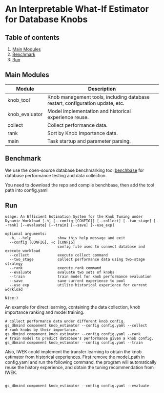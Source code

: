 # An Interpretable What-If Estimator for Database Knobs


## Table of contents

1. [Main Modules](#modules)
2. [Benchmark](#benchmark)
3. [Run](#run)


## Main Modules <a name="modules"></a>

| Module                    | Description                                                                                   |
|---------------------------|-----------------------------------------------------------------------------------------------|
| knob_tool                 | Knob management tools, including database restart, configuration update, etc.                 |
| knob_evaluator            | Model implementation and historical experience reuse.                                         |
| collect                   | Collect performance data.                                                                     |
| rank                      | Sort by Knob Importance data.                                                                 |
| main                      | Task startup and parameter parsing.                                                           |


## Benchmark <a name="benchmark"></a>

We use the open-source database benchmarking tool [benchbase](https://github.com/cmu-db/benchbase) for database performance testing and data collection.

You need to download the repo and compile benchbase, then add the tool path into config.yaml

## Run <a name="run"></a>

```
usage: An Efficient Estimation System for the Knob Tuning under Dynamic Workload [-h] [--config [CONFIG]] [--collect] [--two_stage] [--rank] [--evaluate] [--train] [--save] [--use_exp]

optional arguments:
  -h, --help            show this help message and exit
  --config [CONFIG], -c [CONFIG]
                        config file used to connect database and execute workload
  --collect             execute collect command
  --two_stage           collect performance data using two-stage strategy
  --rank                execute rank command
  --evaluate            evaluate two sets of knobs
  --train               train model for knob performance evaluation
  --save                save current experience to pool
  --use_exp             utilize historical experience for current workload

Nice:)
```

An example for direct learning, containing the data collection, knob importance ranking and model training.

```shell
# collect performance data under different knob config.
gs_dbmind component knob_estimator --config config.yaml --collect
# rank knobs by their importance.
gs_dbmind component knob_estimator --config config.yaml --rank
# train model to predict database's performance given a knob config.
gs_dbmind component knob_estimator --config config.yaml --train
```

Also, IWEK could implement the transfer learning to obtain the knob estimator from historical experiences. First remove the model_path in config.yaml and run the following command, the program will automatically reuse the history experience, and obtain the tuning recommendation from IWEK.

```shell

gs_dbmind component knob_estimator --config config.yaml --evaluate
```


